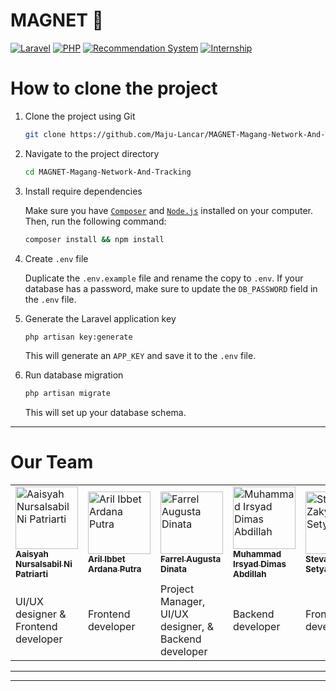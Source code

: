 # MAGNET 🧲

[![Laravel](https://img.shields.io/badge/Laravel-FF2D20?style=flat&logo=laravel&logoColor=white)](https://github.com/topics/laravel)
[![PHP](https://img.shields.io/badge/PHP-777BB4?style=flat&logo=php&logoColor=white)](https://github.com/topics/php)
[![Recommendation System](https://img.shields.io/badge/Recommendation_System-00BFFF?style=flat)](https://github.com/topics/recommendation-system)
[![Internship](https://img.shields.io/badge/Internship-F39C12?style=flat)](https://github.com/topics/internship)

# How to clone the project 
1. Clone the project using Git

    ```bash
    git clone https://github.com/Maju-Lancar/MAGNET-Magang-Network-And-Tracking.git
    ```

2. Navigate to the project directory

    ```bash
    cd MAGNET-Magang-Network-And-Tracking
    ```

3. Install require dependencies

    Make sure you have [`Composer`](https://getcomposer.org/) and [`Node.js`](https://nodejs.org/en) installed on your computer. Then, run the following command:

    ```bash
    composer install && npm install
    ```

4. Create `.env` file

    Duplicate the `.env.example` file and rename the copy to `.env`. If your database has a password, make sure to update the `DB_PASSWORD` field in the `.env` file.

5. Generate the Laravel application key

    ```bash
    php artisan key:generate
    ```
    This will generate an `APP_KEY` and save it to the `.env` file.

6. Run database migration

    ```bash
    php artisan migrate
    ```
    This will set up your database schema.
   
---
# Our Team
<table>
    <tr>
        <td width="110px" align="center" style="text-align: left;">
            <a href="https://github.com/saalsabl">
                <img src="https://avatars.githubusercontent.com/u/144090093?v=4?s=100" width="100px;" alt="Aaisyah Nursalsabil Ni Patriarti"/><br />
                <sub>
                    <b>Aaisyah Nursalsabil Ni Patriarti</b>
                </sub>
            </a>
        </td>
        <td width="110px" align="center" style="text-align: left;">
            <a href="https://github.com/AstorBoy11">
                <img src="https://avatars.githubusercontent.com/u/144084394?v=4?s=100" width="100px" alt="Aril Ibbet Ardana Putra"/><br />
                <sub>
                    <b>Aril Ibbet Ardana Putra</b>
                </sub>
            </a>
        </td>
        <td width="110px" align="center" style="text-align: left;">
            <a href="https://github.com/FarrelAD">
                <img src="https://avatars.githubusercontent.com/u/140877757?v=4?s=100" width="100px" alt="Farrel Augusta Dinata"/><br />
                <sub>
                    <b>Farrel Augusta Dinata</b>
                </sub>
            </a>
        </td>
        <td width="110px" align="center" style="text-align: left;">
            <a href="https://github.com/Dimas0824">
                <img src="https://avatars.githubusercontent.com/u/143877889?v=4?s=100" width="100px" alt="Muhammad Irsyad Dimas Abdillah"/><br />
                <sub>
                    <b>Muhammad Irsyad Dimas Abdillah</b>
                </sub>
            </a>
        </td>
        <td width="110px" align="center" style="text-align: left;">
            <a href="https://github.com/vanstevanzaky">
                <img src="https://avatars.githubusercontent.com/u/143470195?v=4?s=100" width="100px" alt="Stevan Zaky Setyanto"/><br />
                <sub>
                    <b>Stevan Zaky Setyanto</b>
                </sub>
            </a>
        </td>
    </tr>
    <tr>
        <td>UI/UX designer & Frontend developer</td>
        <td>Frontend developer</td>
        <td>Project Manager, UI/UX designer, & Backend developer</td>
        <td>Backend developer</td>
        <td>Frontend developer</td>
    </tr>
</table>

---
---
